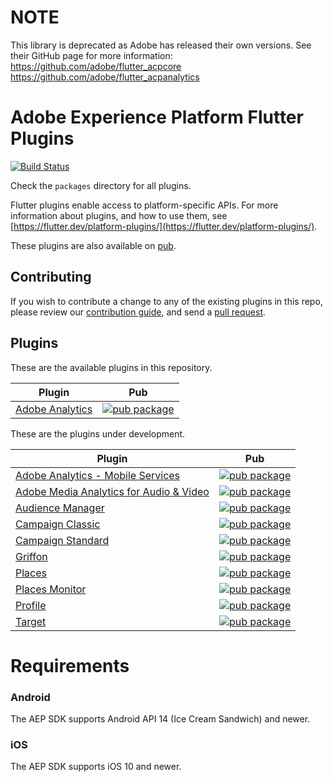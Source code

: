 # NOTE

This library is deprecated as Adobe has released their own versions.
See their GitHub page for more information:
https://github.com/adobe/flutter_acpcore
https://github.com/adobe/flutter_acpanalytics

# Adobe Experience Platform Flutter Plugins

[![Build Status](https://api.cirrus-ci.com/github/vrtdev/flutter_adobe_experience_platform.svg)](https://cirrus-ci.com/github/vrtdev/flutter_adobe_experience_platform/master)

Check the `packages` directory for all plugins.

Flutter plugins enable access to platform-specific APIs. For more information
about plugins, and how to use them, see
[https://flutter.dev/platform-plugins/](https://flutter.dev/platform-plugins/).

These plugins are also available on
[pub](https://pub.dev/flutter/packages).

## Contributing

If you wish to contribute a change to any of the existing plugins in this repo,
please review our [contribution guide](https://github.com/vrtdev/flutter_adobe_experience_platform/master/CONTRIBUTING.md),
and send a [pull request](https://github.com/vrtdev/flutter_adobe_experience_platform/pulls).

## Plugins
These are the available plugins in this repository.

| Plugin | Pub |
|--------|-----|
| [Adobe Analytics](./packages/adobe_analytics) | [![pub package](https://img.shields.io/pub/v/adobe_analytics.svg)](https://pub.dev/packages/adobe_analytics) |

These are the plugins under development.

| Plugin | Pub |
|--------|-----|
| [Adobe Analytics - Mobile Services](./packages/analytics-mobile-services) | [![pub package](https://img.shields.io/pub/v/analytics-mobile-services.svg)](https://pub.dev/packages/adobe_experience_platform_analytics-mobile-services) |
| [Adobe Media Analytics for Audio & Video](./packages/media-analytics) | [![pub package](https://img.shields.io/pub/v/media-analytics.svg)](https://pub.dev/packages/adobe_experience_platform_media_analytics) |
| [Audience Manager](./packages/audience-manager) | [![pub package](https://img.shields.io/pub/v/audience-manager.svg)](https://pub.dev/packages/adobe_experience_platform_audience_manager) |
| [Campaign Classic](./packages/campaign-classic) | [![pub package](https://img.shields.io/pub/v/campaign-classic.svg)](https://pub.dev/packages/adobe_experience_platform_campaign_classic) |
| [Campaign Standard](./packages/campaign-standard) | [![pub package](https://img.shields.io/pub/v/campaign-standard.svg)](https://pub.dev/packages/adobe_experience_platform_campaign_standard) |
| [Griffon](./packages/griffon) | [![pub package](https://img.shields.io/pub/v/griffon.svg)](https://pub.dev/packages/adobe_experience_platform_griffon) |
| [Places](./packages/places) | [![pub package](https://img.shields.io/pub/v/places.svg)](https://pub.dev/packages/adobe_experience_platform_places) |
| [Places Monitor](./packages/places-monitor) | [![pub package](https://img.shields.io/pub/v/places-monitor.svg)](https://pub.dev/packages/adobe_experience_platform_places_monitor) |
| [Profile](./packages/profile) | [![pub package](https://img.shields.io/pub/v/profile.svg)](https://pub.dev/packages/adobe_experience_platform_profile) |
| [Target](./packages/target) | [![pub package](https://img.shields.io/pub/v/target.svg)](https://pub.dev/packages/adobe_experience_platform_target) |

# Requirements

### Android

The AEP SDK supports Android API 14 (Ice Cream Sandwich) and newer.

### iOS

The AEP SDK supports iOS 10 and newer.
